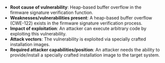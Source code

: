 - **Root cause of vulnerability**: Heap-based buffer overflow in the firmware signature verification function.
- **Weaknesses/vulnerabilities present**: A heap-based buffer overflow (CWE-122) exists in the firmware signature verification process.
- **Impact of exploitation**: An attacker can execute arbitrary code by exploiting this vulnerability.
- **Attack vectors**:  The vulnerability is exploited via specially crafted installation images.
- **Required attacker capabilities/position**: An attacker needs the ability to provide/install a specially crafted installation image to the target system.